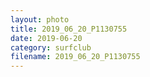 ```yaml
---
layout: photo
title: 2019_06_20_P1130755
date: 2019-06-20
category: surfclub
filename: 2019_06_20_P1130755
---
```

